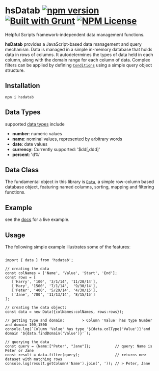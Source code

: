 hsDatab [![npm version](https://badge.fury.io/js/hsdatab.svg)](https://badge.fury.io/js/hsdatab) [![Built with Grunt](https://cdn.gruntjs.com/builtwith.svg)](https://gruntjs.com/) [![NPM License](https://img.shields.io/badge/license-MIT-brightgreen.svg)](https://www.npmjs.com/package/hsdatab)
========

Helpful Scripts framework-independent data management functions.

**hsDatab** provides a JavaScript-based data management and query mechanism.
Data is managed in a simple in-memory database that holds data in rows of columns. 
It autodetermines the types of data held in each column, along with the 
domain range for each column of data. 
Complex filters can be applied by defining [`Conditions`](https://helpfulscripts.github.io/hsDatab/indexGH.html#!/api/hsDatab/hsDatab.DataFilters) using a simple query object structure.

## Installation
`npm i hsdatab`

## Data Types
supported [data types](https://helpfulscripts.github.io/hsDatab/indexGH.html#!/api/hsDatab/hsDatab.Data.Data.type) include
- **number**: numeric values
- **name**: nominal values, represented by arbitrary words
- **date**: date values
- **currency**: Currently supported: '$dd[,ddd]'
- **percent**: 'd%'

## Data Class
The fundamental object in this library is [`Data`](https://helpfulscripts.github.io/hsDatab/indexGH.html#!/api/hsDatab/hsDatab.Data.Data), 
a simple row-column based database object, 
featuring named columns, sorting, mapping and filtering functions.

## Example
see the [docs](https://helpfulscripts.github.io/hsDatab/indexGH.html#!/api/hsDatab/0) for a live example.

## Usage 
The following simple example illustrates some of the features: 
``` 

import { data } from 'hsdatab';

// creating the data
const colNames = ['Name', 'Value', 'Start', 'End'];
const rows = [
   ['Harry', '100', '3/1/14', '11/20/14'], 
   ['Mary', '1500', '7/1/14',  '9/30/14'],
   ['Peter', '400', '5/20/14', '4/30/15'],  
   ['Jane', '700', '11/13/14', '8/15/15']
];

// creating the data object:
const data = new Data({colNames:colNames, rows:rows});

// getting type and domain:        > Column 'Value' has type Number and domain 100,1500
console.log(`Column 'Value' has type '${data.colType('Value')}'and domain '${data.findDomain('Value')}'`);

// querying the data
const query = {Name:["Peter", "Jane"]};           // query: Name is Peter or Jane
const result = data.filter(query);                // returns new dataset with matching rows
console.log(result.getColumn('Name').join(', ')); // > Peter, Jane
```
